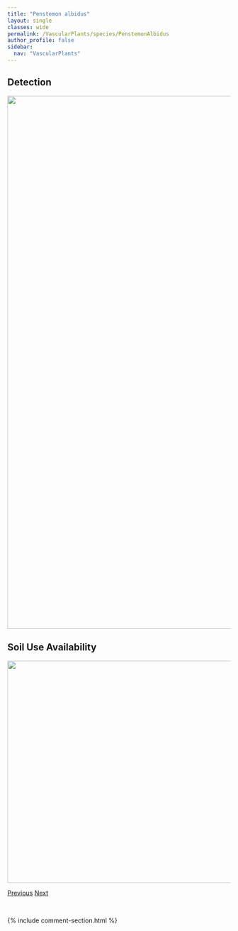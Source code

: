 ```yaml
---
title: "Penstemon albidus"
layout: single
classes: wide
permalink: /VascularPlants/species/PenstemonAlbidus
author_profile: false
sidebar:
  nav: "VascularPlants"
---
```


<h2>Detection</h2>

<a href="https://drive.google.com/uc?export=view&id=1tmSXp15d0vyZP92q0KHEqoDXF3cgCbuf">
<img src="https://drive.google.com/uc?export=view&id=1tmSXp15d0vyZP92q0KHEqoDXF3cgCbuf" height = "1200" width = "800">
</a>


<h2>Soil Use Availability</h2>

<a href="https://drive.google.com/uc?export=view&id=1XOBkg46iQpHoWrmUVYbpFVBabweRD2OO">
<img src="https://drive.google.com/uc?export=view&id=1XOBkg46iQpHoWrmUVYbpFVBabweRD2OO" height = "500" width = "1000">
</a>


<a href="/DevelopmentWebsite/VascularPlants/species/Penstemon" class="pagination--pager" title="Penstemon">Previous</a> <a href="/DevelopmentWebsite/VascularPlants/species/PenstemonConfertus" class="pagination--pager" title="Penstemon confertus">Next</a>

<p>&nbsp;</p>

{% include comment-section.html %}
